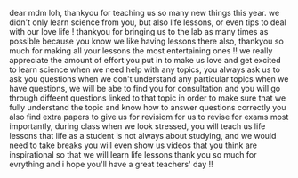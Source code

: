 dear mdm loh,
thankyou for teaching us so many new things this year. we didn't only learn science from you, but also life lessons, or even tips to deal with our love life !
thankyou for bringing us to the lab as many times as possible because you know we like having lessons there
also, thankyou so much for making all your lessons the most entertaining ones !!
we really appreciate the amount of effort you put in to make us love and get excited to learn science
when we need help with any topics, you always ask us to ask you questions when we don't understand any particular topics
when we have questions, we will be abe to find you for consultation and you will go through diffeent questions linked to that topic in order to make sure that we fully understand the topic and know how to answer questions correctly
you also find extra papers to give us for revisiom for us to revise for exams
most importantly, during class when we look stressed, you will teach us life lessons that life as a student is not always about studying, and we would need to take breaks
you will even show us videos that you think are inspirational so that we will learn life lessons
thank you so much for evrything and i hope you'll have a great teachers' day !!
